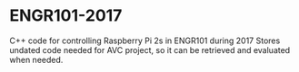 # ENGR101-2017
C++ code for controlling Raspberry Pi 2s in ENGR101 during 2017
Stores undated code needed for AVC project, so it can be retrieved and evaluated when needed.

